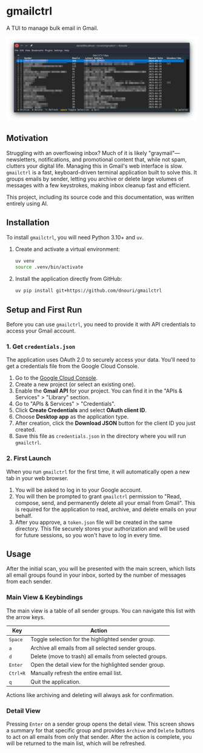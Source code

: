 # gmailctrl

A TUI to manage bulk email in Gmail.

![gmailctrl screenshot](https://raw.githubusercontent.com/dnouri/gmailctrl/main/docs/screenshot.png)

## Motivation

Struggling with an overflowing inbox? Much of it is likely "graymail"—newsletters, notifications, and promotional content that, while not spam, clutters your digital life. Managing this in Gmail's web interface is slow. `gmailctrl` is a fast, keyboard-driven terminal application built to solve this. It groups emails by sender, letting you archive or delete large volumes of messages with a few keystrokes, making inbox cleanup fast and efficient.

This project, including its source code and this documentation, was written entirely using AI.

## Installation

To install `gmailctrl`, you will need Python 3.10+ and `uv`.

1.  Create and activate a virtual environment:
    ```sh
    uv venv
    source .venv/bin/activate
    ```

2.  Install the application directly from GitHub:
    ```sh
    uv pip install git+https://github.com/dnouri/gmailctrl
    ```

## Setup and First Run

Before you can use `gmailctrl`, you need to provide it with API credentials to access your Gmail account.

### 1. Get `credentials.json`

The application uses OAuth 2.0 to securely access your data. You'll need to get a credentials file from the Google Cloud Console.

1.  Go to the [Google Cloud Console](https://console.cloud.google.com/).
2.  Create a new project (or select an existing one).
3.  Enable the **Gmail API** for your project. You can find it in the "APIs & Services" > "Library" section.
4.  Go to "APIs & Services" > "Credentials".
5.  Click **Create Credentials** and select **OAuth client ID**.
6.  Choose **Desktop app** as the application type.
7.  After creation, click the **Download JSON** button for the client ID you just created.
8.  Save this file as `credentials.json` in the directory where you will run `gmailctrl`.

### 2. First Launch

When you run `gmailctrl` for the first time, it will automatically open a new tab in your web browser.

1.  You will be asked to log in to your Google account.
2.  You will then be prompted to grant `gmailctrl` permission to "Read, compose, send, and permanently delete all your email from Gmail". This is required for the application to read, archive, and delete emails on your behalf.
3.  After you approve, a `token.json` file will be created in the same directory. This file securely stores your authorization and will be used for future sessions, so you won't have to log in every time.

## Usage

After the initial scan, you will be presented with the main screen, which lists all email groups found in your inbox, sorted by the number of messages from each sender.

### Main View & Keybindings

The main view is a table of all sender groups. You can navigate this list with the arrow keys.

| Key         | Action                                                 |
|-------------|--------------------------------------------------------|
| `Space`     | Toggle selection for the highlighted sender group.     |
| `a`         | Archive all emails from all selected sender groups.    |
| `d`         | Delete (move to trash) all emails from selected groups.|
| `Enter`     | Open the detail view for the highlighted sender group. |
| `Ctrl+R`    | Manually refresh the entire email list.                |
| `q`         | Quit the application.                                  |

Actions like archiving and deleting will always ask for confirmation.

### Detail View

Pressing `Enter` on a sender group opens the detail view. This screen shows a summary for that specific group and provides `Archive` and `Delete` buttons to act on all emails from only that sender. After the action is complete, you will be returned to the main list, which will be refreshed.
